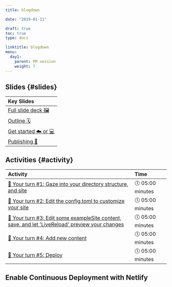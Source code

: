 ```yaml
---
title: blogdown

date: "2019-01-11"

draft: true
toc: true
type: docs

linktitle: blogdown
menu:
  day1:
    parent: PM session
    weight: 7
---
```





## Slides {#slides}

<table class="table table-hover table-condensed" style="margin-left: auto; margin-right: auto;">
 <thead>
  <tr>
   <th style="text-align:left;"> Key Slides </th>
  </tr>
 </thead>
<tbody>
  <tr>
   <td style="text-align:left;"> <a href="../../../slides/blogdown.html#1" style="     ">Full slide deck 🖼</a> </td>
  </tr>
  <tr>
   <td style="text-align:left;"> <a href="../../../slides/blogdown.html#outline" style="     ">Outline 🗓</a> </td>
  </tr>
  <tr>
   <td style="text-align:left;"> <a href="../../../slides/blogdown.html#start" style="     ">Get started ☁️ or 💻</a> </td>
  </tr>
  <tr>
   <td style="text-align:left;"> <a href="../../../slides/blogdown.html#publish" style="     ">Publishing 🚀</a> </td>
  </tr>
</tbody>
</table>


## Activities {#activity}


<table class="table table-hover table-condensed" style="margin-left: auto; margin-right: auto;">
 <thead>
  <tr>
   <th style="text-align:left;"> Activity </th>
   <th style="text-align:left;"> Time </th>
  </tr>
 </thead>
<tbody>
  <tr>
   <td style="text-align:left;"> <a href="../../../slides/blogdown.html#yourturn-1" style="     ">📩 Your turn #1: Gaze into your directory structure, and site</a> </td>
   <td style="text-align:left;"> 🕔 05:00 minutes </td>
  </tr>
  <tr>
   <td style="text-align:left;"> <a href="../../../slides/blogdown.html#yourturn-2" style="     ">📩 Your turn #2: Edit the config.toml to customize your site</a> </td>
   <td style="text-align:left;"> 🕔 05:00 minutes </td>
  </tr>
  <tr>
   <td style="text-align:left;"> <a href="../../../slides/blogdown.html#yourturn-3" style="     ">📩 Your turn #3: Edit some exampleSite content, save, and let 'LiveReload' preview your changes</a> </td>
   <td style="text-align:left;"> 🕔 05:00 minutes </td>
  </tr>
  <tr>
   <td style="text-align:left;"> <a href="../../../slides/blogdown.html#yourturn-4" style="     ">📩 Your turn #4: Add new content</a> </td>
   <td style="text-align:left;"> 🕔 05:00 minutes </td>
  </tr>
  <tr>
   <td style="text-align:left;"> <a href="../../../slides/blogdown.html#yourturn-5" style="     ">📩 Your turn #5: Deploy</a> </td>
   <td style="text-align:left;"> 🕔 05:00 minutes </td>
  </tr>
</tbody>
</table>

## Enable Continuous Deployment with Netlify


